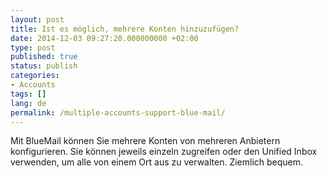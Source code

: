 ```yaml
---
layout: post
title: Ist es möglich, mehrere Konten hinzuzufügen?
date: 2014-12-03 09:27:20.000000000 +02:00
type: post
published: true
status: publish
categories:
- Accounts
tags: []
lang: de
permalink: /multiple-accounts-support-blue-mail/
---
```


Mit BlueMail können Sie mehrere Konten von mehreren Anbietern konfigurieren. Sie können jeweils einzeln zugreifen oder den Unified Inbox verwenden, um alle von einem Ort aus zu verwalten. Ziemlich bequem.
